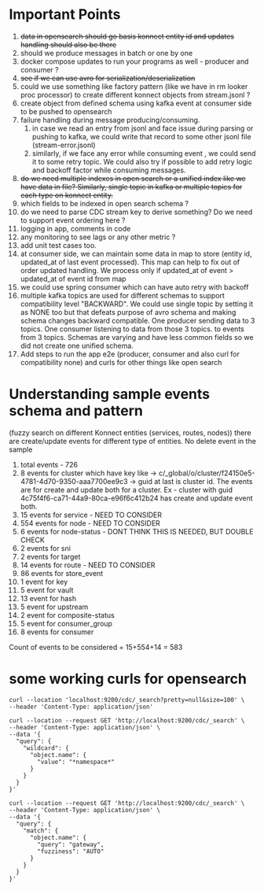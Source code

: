 # Important Points

1. ~~data in opensearch should go basis konnect entity id and updates handling should also be there~~
2. should we produce messages in batch or one by one
3. docker compose updates to run your programs as well - producer and consumer ?
4. ~~see if we can use avro for serialization/deserialization~~
5. could we use something like factory pattern (like we have in rm looker proc processor) to create different 
konnect objects from stream.jsonl ?
6. create object from defined schema using kafka event at consumer side to be pushed to opensearch
7. failure handling during message producing/consuming.
   1. in case we read an entry from jsonl and face issue during parsing or pushing to kafka, we could write that
   record to some other jsonl file (stream-error.jsonl)
   2. similarly, if we face any error while consuming event , we could send it to some retry topic. We could also
   try if possible to add retry logic and backoff factor while consuming messages.
8. ~~do we need multiple indexes in open search or a unified index like we have data in file? Similarly, single topic
in kafka or multiple topics for each type on konnect entity.~~
9. which fields to be indexed in open search schema ?
10. do we need to parse CDC stream key to derive something? Do we need to support event ordering here ?
11. logging in app, comments in code
12. any monitoring to see lags or any other metric ?
13. add unit test cases too.
14. at consumer side, we can maintain some data in map to store (entity id, updated_at of last event processed). This
map can help to fix out of order updated handling. We process only if updated_at of event > updated_at of event id from
map
15. we could use spring consumer which can have auto retry with backoff
16. multiple kafka topics are used for different schemas to support compatibility level "BACKWARD". We could use single 
topic by setting it as NONE too but that defeats purpose of avro schema and making schema changes backward compatible. 
One producer sending data to 3 topics. One consumer listening to data from those 3 topics.
to events from 3 topics. Schemas are varying and have less common fields so we did not create one unified schema. 
17. Add steps to run the app e2e (producer, consumer and also curl for compatibility none) and curls for other things like open search


# Understanding sample events schema and pattern

(fuzzy search on different Konnect entities (services, routes, nodes))
there are create/update events for different type of entities. No delete event in the sample

1. total events - 726
2. 8 events for cluster which have key like -> c/_global/o/cluster/f24150e5-4781-4d70-9350-aaa7700ee9c3 -> guid at
last is cluster id. The events are for create and update both for a cluster. Ex - cluster with guid
4c75f4f6-ca71-44a9-80ca-e96f6c412b24 has create and update event both.
3. 15 events for service - NEED TO CONSIDER
4. 554 events for node - NEED TO CONSIDER
5. 6 events for node-status - DONT THINK THIS IS NEEDED, BUT DOUBLE CHECK
6. 2 events for sni
7. 2 events for target
8. 14 events for route - NEED TO CONSIDER
9. 86 events for store_event
10. 1 event for key
11. 5 event for vault
12. 13 event for hash
13. 5 event for upstream
14. 2 event for composite-status
15. 5 event for consumer_group
16. 8 events for consumer

Count of events to be considered  = 15+554+14 = 583

# some working curls for opensearch

```
curl --location 'localhost:9200/cdc/_search?pretty=null&size=100' \
--header 'Content-Type: application/json'
```

```
curl --location --request GET 'http://localhost:9200/cdc/_search' \
--header 'Content-Type: application/json' \
--data '{
  "query": {
    "wildcard": {
      "object.name": {
        "value": "*namespace*"
      }
    }
  }
}'
```


```
curl --location --request GET 'http://localhost:9200/cdc/_search' \
--header 'Content-Type: application/json' \
--data '{
  "query": {
    "match": {
      "object.name": {
        "query": "gateway",
        "fuzziness": "AUTO"  
      }
    }
  }
}'

```
